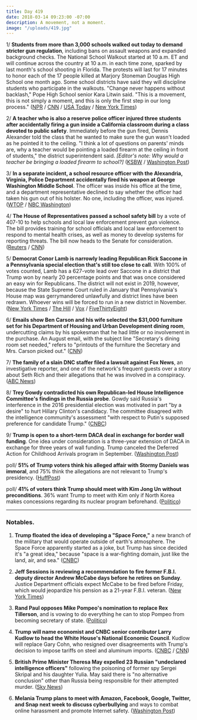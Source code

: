 ```yaml
---
title: Day 419
date: 2018-03-14 09:23:00 -07:00
description: A movement, not a moment.
image: "/uploads/419.jpg"
---
```


1/ **Students from more than 3,000 schools walked out today to demand stricter gun regulation**, including bans on assault weapons and expanded background checks. The National School Walkout started at 10 a.m. ET and will continue across the country at 10 a.m. in each time zone, sparked by last month's school shooting in Florida. The protests will last for 17 minutes to honor each of the 17 people killed at Marjory Stoneman Douglas High School one month ago. Some school districts have said they will discipline students who participate in the walkouts. "Change never happens without backlash," Pope High School senior Kara Litwin said. "This is a movement, this is not simply a moment, and this is only the first step in our long process." ([NPR](https://www.npr.org/2018/03/14/593255026/students-to-walk-out-to-protest-gun-violence-1-month-after-parkland-shooting) / [CNN](https://www.cnn.com/2018/03/14/us/national-school-walkout-gun-violence-protests/index.html) / [USA Today](https://www.usatoday.com/story/news/2018/03/14/thousands-students-across-u-s-walk-out-class-today-protest-gun-violence/420731002/) / [New York Times](https://www.nytimes.com/2018/03/14/us/school-walkout.html))

2/ **A teacher who is also a reserve police officer injured three students after accidentally firing a gun inside a California classroom during a class devoted to public safety**. Immediately before the gun fired, Dennis Alexander told the class that he wanted to make sure the gun wasn't loaded as he pointed it to the ceiling. "I think a lot of questions on parents' minds are, why a teacher would be pointing a loaded firearm at the ceiling in front of students," the district superintendent said. *\[Editor's note: Why would a teacher be bringing a loaded firearm to school?\]* ([KSBW](http://www.ksbw.com/article/seaside-high-teacher-accidentally-fires-gun-in-class/19426017) / [Washington Post](https://www.washingtonpost.com/news/morning-mix/wp/2018/03/14/teacher-accidentally-discharges-firearm-in-calif-classroom-he-was-trained-in-gun-use/))

3/ **In a separate incident, a school resource officer with the Alexandria, Virginia, Police Department accidentally fired his weapon at George Washington Middle School**. The officer was inside his office at the time, and a department representative declined to say whether the officer had taken his gun out of his holster. No one, including the officer, was injured. ([WTOP](https://wtop.com/alexandria/2018/03/school-resource-officer-accidentally-fires-weapon-alexandria-middle-school/) / [NBC Washington](https://webcache.googleusercontent.com/search?q=cache:pwXWf6chShwJ:https://www.nbcwashington.com/news/local/School-Resource-Officer-Accidentally-Fires-Weapon-Inside-School-476676103.html\+&cd=1&hl=en&ct=clnk&gl=us))

4/ **The House of Representatives passed a school safety bill** by a vote of 407-10 to help schools and local law enforcement prevent gun violence. The bill provides training for school officials and local law enforcement to respond to mental health crises, as well as money to develop systems for reporting threats. The bill now heads to the Senate for consideration. ([Reuters](https://www.reuters.com/article/us-usa-guns-legislation/house-passes-bill-to-help-schools-combat-gun-violence-idUSKCN1GQ26R) / [CNN](https://www.cnn.com/2018/03/14/politics/congress-guns-schools-wednesday/index.html))

5/ **Democrat Conor Lamb is narrowly leading Republican Rick Saccone in a Pennsylvania special election that's still too close to call**. With 100% of votes counted, Lamb has a 627-vote lead over Saccone in a district that Trump won by nearly 20 percentage points and that was once considered an easy win for Republicans. The district will not exist in 2019, however, because the State Supreme Court ruled in January that Pennsylvania's House map was gerrymandered unlawfully and district lines have been redrawn. Whoever wins will be forced to run in a new district in November. ([New York Times](https://www.nytimes.com/2018/03/13/us/politics/lamb-saccone-pennsylvania-election.html) / [The Hill](http://thehill.com/homenews/campaign/378297-dem-conor-lamb-declares-victory-in-pa-special-election-upset) / [Vox](https://www.vox.com/policy-and-politics/2018/3/13/17116874/conor-lamb-rick-saccone-pennsylvania-18-special-election-live-results) / [FiveThirtyEight](https://fivethirtyeight.com/features/everything-you-need-to-know-about-the-pennsylvania-18th-special-election/))

6/ **Emails show Ben Carson and his wife selected the $31,000 furniture set for his Department of Housing and Urban Development dining room**, undercutting claims by his spokesman that he had little or no involvement in the purchase. An August email, with the subject line "Secretary's dining room set needed," refers to "printouts of the furniture the Secretary and Mrs. Carson picked out." ([CNN](https://www.cnn.com/2018/03/14/politics/emails-ben-candy-carson-dining-set/index.html))

7/ **The family of a slain DNC staffer filed a lawsuit against Fox News**, an investigative reporter, and one of the network's frequent guests over a story about Seth Rich and their allegations that he was involved in a conspiracy. ([ABC News](http://abcnews.go.com/Politics/family-slain-dnc-staffer-sues-fox-news-retracted/story?id=53725795))

8/ **Trey Gowdy contradicted his own Republican-led House Intelligence Committee's findings in the Russia probe**. Gowdy said Russia's interference in the 2016 presidential election was motivated in part "by a desire" to hurt Hillary Clinton's candidacy. The committee disagreed with the intelligence community's assessment "with respect to Putin's supposed preference for candidate Trump." ([CNBC](https://www.cnbc.com/2018/03/13/gop-rep-gowdy-says-russia-hurt-hillary-clinton-campaign.html))

9/ **Trump is open to a short-term DACA deal in exchange for border wall funding**. One idea under consideration is a three-year extension of DACA in exchange for three years of wall funding. Trump canceled the Deferred Action for Childhood Arrivals program in September. ([Washington Post](https://www.washingtonpost.com/powerpost/trump-is-open-to-short-term-daca-deal-white-house-tells-gop-leaders/2018/03/14/b08e364e-273a-11e8-b79d-f3d931db7f68_story.html))

poll/ **51% of Trump voters think his alleged affair with Stormy Daniels was immoral**, and 75% think the allegations are not relevant to Trump's presidency. ([HuffPost](https://www.huffingtonpost.com/entry/only-half-of-trump-voters-say-affair-with-porn-actress-is-immoral_us_5aa81a12e4b0e872b4bf7e00))

poll/ **41% of voters think Trump should meet with Kim Jong Un without preconditions**. 36% want Trump to meet with Kim only if North Korea makes concessions regarding its nuclear program beforehand. ([Politico](https://www.politico.com/story/2018/03/14/trump-north-korea-poll-460485))

---

### Notables.

1. **Trump floated the idea of developing a "Space Force,"** a new branch of the military that would operate outside of earth's atmosphere. The Space Force apparently started as a joke, but Trump has since decided it's "a great idea," because "space is a war-fighting domain, just like the land, air, and sea." ([CNBC](https://www.cnbc.com/2018/03/13/trump-floats-the-idea-of-creating-a-space-force-to-fight-wars-in-space.html))

2. **Jeff Sessions is reviewing a recommendation to fire former F.B.I. deputy director Andrew McCabe days before he retires on Sunday**. Justice Department officials expect McCabe to be fired before Friday, which would jeopardize his pension as a 21-year F.B.I. veteran. ([New York Times](https://www.nytimes.com/2018/03/14/us/politics/andrew-mccabe-fbi-firing-recommendation-justice-department.html))

3. **Rand Paul opposes Mike Pompeo's nomination to replace Rex Tillerson**, and is vowing to do everything he can to stop Pompeo from becoming secretary of state. ([Politico](https://www.politico.com/story/2018/03/14/rand-paul-opposes-mike-pompeo-state-461749))

4. **Trump will name economist and CNBC senior contributor Larry Kudlow to head the White House's National Economic Council**. Kudlow will replace Gary Cohn, who resigned over disagreements with Trump's decision to impose tariffs on steel and aluminum imports. ([CNBC](https://www.cnbc.com/2018/03/14/trump-to-name-larry-kudlow-as-gary-cohn-replacement.html) / [CNN](https://www.cnn.com/2018/03/14/politics/larry-kudlow-white-house-economist/index.html))

5. **British Prime Minister Theresa May expelled 23 Russian "undeclared intelligence officers"** following the poisoning of former spy Sergei Skripal and his daughter Yulia. May said there is "no alternative conclusion" other than Russia being responsible for their attempted murder. ([Sky News](https://news.sky.com/story/theresa-may-expels-russian-diplomats-over-salisbury-nerve-agent-attack-11289689))

6. **Melania Trump plans to meet with Amazon, Facebook, Google, Twitter, and Snap next week to discuss cyberbullying** and ways to combat online harassment and promote Internet safety. ([Washington Post](https://www.washingtonpost.com/news/the-switch/wp/2018/03/13/melania-trump-will-meet-with-tech-giants-including-facebook-and-google-to-talk-cyberbullying/))